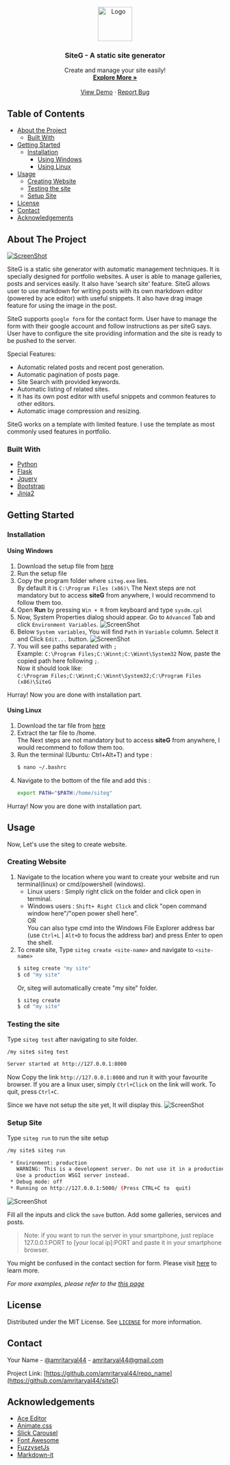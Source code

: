 <p align="center">
  <a href="https://github.com/Amritaryal44/siteG">
    <img src="images/logo.png" alt="Logo" width="80" height="80">
  </a>

  <h3 align="center">SiteG - A static site generator</h3>

  <p align="center">
    Create and manage your site easily!
    <br />
    <a href="https://github.com/Amritaryal44/siteG"><strong>Explore More »</strong></a>
    <br />
    <br />
    <a href="https://www.amritaryal.com.np">View Demo</a>
    ·
    <a href="https://github.com/Amritaryal44/siteG/issues">Report Bug</a>
  </p>
</p>



<!-- TABLE OF CONTENTS -->
## Table of Contents

* [About the Project](#about-the-project)
  * [Built With](#built-with)
* [Getting Started](#getting-started)
  * [Installation](#installation)
    * [Using Windows](#Using-Windows)
    * [Using Linux](#Using-Linux)
* [Usage](#usage)
    * [Creating Website](#Creating-Website)
    * [Testing the site](#Testing-the-site)
    * [Setup Site](#Setup-Site)
* [License](#license)
* [Contact](#contact)
* [Acknowledgements](#acknowledgements)

<!-- ABOUT THE PROJECT -->
## About The Project

[![ScreenShot][product-screenshot]](https://amritaryal.com.np)

SiteG is a static site generator with automatic management techniques. It is specially designed for portfolio websites. A user is able to manage galleries, posts and services easily. It also have 'search site' feature. SiteG allows user to use markdown for writing posts with its own markdown 
editor (powered by ace editor) with useful snippets. It also have drag image 
feature for using the image in the post. 

SiteG supports ```google form``` for the contact form. User have to manage the 
form with their google account and follow instructions as per siteG says.
User have to configure the site providing information and the site is ready 
to be pushed to the server.

Special Features:
* Automatic related posts and recent post generation.
* Automatic pagination of posts page.
* Site Search with provided keywords.
* Automatic listing of related sites.
* It has its own post editor with useful snippets and common features to other editors.
* Automatic image compression and resizing.

SiteG works on a template with limited feature. I use the template as most commonly used features in portfolio.

### Built With
* [Python](https://python.org)
* [Flask](https://flask.palletsprojects.com)
* [Jquery](https://jquery.com)
* [Bootstrap](https://getbootstrap.com)
* [Jinja2](https://jinja.palletsprojects.com)


<!-- GETTING STARTED -->
## Getting Started

### Installation

#### **Using Windows**
1. Download the setup file from [here](https://www.amritaryal.com.np/siteG/)
2. Run the setup file
3. Copy the program folder where ```siteg.exe``` lies.<br> By default it is  ```C:\Program Files (x86)\```
The Next steps are not mandatory but to access **siteG** from anywhere, I would recommend to follow them too.
4. Open **Run** by pressing ```Win + R``` from keyboard and type ```sysdm.cpl```
5. Now, System Properties dialog should appear. Go to ```Advanced``` Tab and click ```Environment Variables```.
![ScreenShot][system-properties]
6. Below ```System variables```, You will find ```Path``` in ```Variable``` column.  Select it and Click ```Edit...``` button.
![ScreenShot][env-variables]
7. You will see paths separated with ```;```<br>
Example: ```C:\Program Files;C:\Winnt;C:\Winnt\System32```
Now, paste the copied path here following ```;```. <br>
Now it should look like: <br>
```C:\Program Files;C:\Winnt;C:\Winnt\System32;C:\Program Files (x86)\SiteG```

Hurray! Now you are done with installation part.

#### **Using Linux**
1. Download the tar file from [here](https://www.amritaryal.com.np/siteG/)
2. Extract the tar file to /home. <br>The Next steps are not mandatory but to access **siteG** from anywhere, I would recommend to follow them too.
3. Run the terminal (Ubuntu: Ctrl+Alt+T) and type :
    ```bash
    $ nano ~/.bashrc
    ``` 
4. Navigate to the bottom of the file and add this :
    ```bash
    export PATH="$PATH:/home/siteg"
    ```

Hurray! Now you are done with installation part.

<!-- USAGE EXAMPLES -->
## Usage

Now, Let's use the siteg to create website.
###  Creating Website
1. Navigate to the location where you want to create your website and run terminal(linux) or cmd/powershell (windows). <br>
    * Linux users : Simply right click on the folder and click open in terminal.
    * Windows users : ```Shift+ Right Click``` and click "open command window here"/"open power shell here".<br> OR<br>You can also type cmd into the Windows File Explorer address bar (use ```Ctrl+L``` | ```Alt+D``` to focus the address bar) and press Enter to open the shell.
2. To create site, Type ```siteg create <site-name>``` and navigate to ```<site-name>```
    ```bash
    $ siteg create "my site"
    $ cd "my site"
    ```
    Or, siteg will automatically create "my site" folder.
    ```bash
    $ siteg create
    $ cd "my site"
    ```
### Testing the site
Type ```siteg test``` after navigating to site folder.
```bash
/my site$ siteg test

Server started at http://127.0.0.1:8000
```
Now Copy the link ```http://127.0.0.1:8000``` and run it with your favourite browser. If you are a linux user, simply ```Ctrl+Click``` on the link will work. To quit, press ```Ctrl+C```.

Since we have not setup the site yet, It will display this.
![ScreenShot][no-setup-screenshot]

### Setup Site
Type ```siteg run``` to run the site setup 
```bash
/my site$ siteg run

 * Environment: production
   WARNING: This is a development server. Do not use it in a production deployment.
   Use a production WSGI server instead.
 * Debug mode: off
 * Running on http://127.0.0.1:5000/ (Press CTRL+C to  quit)
```

![ScreenShot][site-setup-screenshot]

Fill all the inputs and click the ```save``` button. Add some galleries, services and posts.

> Note: if you want to run the server in your smartphone, just replace 127.0.0.1:PORT to [your local ip]:PORT and paste it in your smartphone browser.

You might be confused in the contact section for form. Please visit [here](./learn-more.html) to learn more.

_For more examples, please refer to the [this page](./learn-more.html)_


<!-- LICENSE -->

## License

Distributed under the MIT License. See [`LICENSE`](https://github.com/Amritaryal44/siteG/blob/master/LICENSE) for more information.

<!-- CONTACT -->

## Contact

Your Name - [@amritaryal44](https://twitter.com/AmritAryal44) - amritaryal44@gmail.com

Project Link: [https://github.com/amritaryal44/repo_name](https://github.com/amritaryal44/siteG)



<!-- ACKNOWLEDGEMENTS -->
## Acknowledgements
* [Ace Editor](https://ace.c9.io/)
* [Animate.css](https://daneden.github.io/animate.css)
* [Slick Carousel](https://kenwheeler.github.io/slick)
* [Font Awesome](https://fontawesome.com)
* [FuzzysetJs](https://glench.github.io/fuzzyset.js/)
* [Markdown-it](https://github.com/markdown-it/markdown-it)





<!-- MARKDOWN LINKS & IMAGES -->
[product-screenshot]: images/main-screenshot.png
[system-properties]: images/system-properties.png
[env-variables]: images/envirvariables.jpg
[no-setup-screenshot]: images/no-setup-screenshot.png
[site-setup-screenshot]: images/site-setup-screenshot.png

